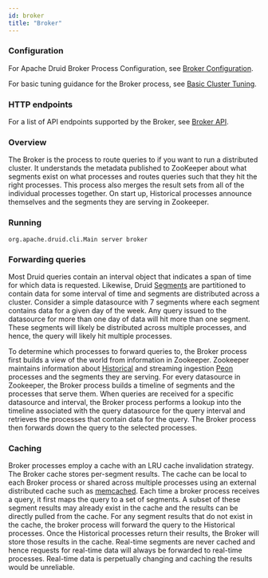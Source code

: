 ```yaml
---
id: broker
title: "Broker"
---
```


<!--
  ~ Licensed to the Apache Software Foundation (ASF) under one
  ~ or more contributor license agreements.  See the NOTICE file
  ~ distributed with this work for additional information
  ~ regarding copyright ownership.  The ASF licenses this file
  ~ to you under the Apache License, Version 2.0 (the
  ~ "License"); you may not use this file except in compliance
  ~ with the License.  You may obtain a copy of the License at
  ~
  ~   http://www.apache.org/licenses/LICENSE-2.0
  ~
  ~ Unless required by applicable law or agreed to in writing,
  ~ software distributed under the License is distributed on an
  ~ "AS IS" BASIS, WITHOUT WARRANTIES OR CONDITIONS OF ANY
  ~ KIND, either express or implied.  See the License for the
  ~ specific language governing permissions and limitations
  ~ under the License.
  -->


### Configuration

For Apache Druid Broker Process Configuration, see [Broker Configuration](../configuration/index.md#broker).

For basic tuning guidance for the Broker process, see [Basic Cluster Tuning](../operations/basic-cluster-tuning.md#broker).

### HTTP endpoints

For a list of API endpoints supported by the Broker, see [Broker API](../operations/api-reference.md#broker).

### Overview

The Broker is the process to route queries to if you want to run a distributed cluster. It understands the metadata published to ZooKeeper about what segments exist on what processes and routes queries such that they hit the right processes. This process also merges the result sets from all of the individual processes together.
On start up, Historical processes announce themselves and the segments they are serving in Zookeeper.

### Running

```
org.apache.druid.cli.Main server broker
```

### Forwarding queries

Most Druid queries contain an interval object that indicates a span of time for which data is requested. Likewise, Druid [Segments](../design/segments.md) are partitioned to contain data for some interval of time and segments are distributed across a cluster. Consider a simple datasource with 7 segments where each segment contains data for a given day of the week. Any query issued to the datasource for more than one day of data will hit more than one segment. These segments will likely be distributed across multiple processes, and hence, the query will likely hit multiple processes.

To determine which processes to forward queries to, the Broker process first builds a view of the world from information in Zookeeper. Zookeeper maintains information about [Historical](../design/historical.md) and streaming ingestion [Peon](../design/peons.md) processes and the segments they are serving. For every datasource in Zookeeper, the Broker process builds a timeline of segments and the processes that serve them. When queries are received for a specific datasource and interval, the Broker process performs a lookup into the timeline associated with the query datasource for the query interval and retrieves the processes that contain data for the query. The Broker process then forwards down the query to the selected processes.

### Caching

Broker processes employ a cache with an LRU cache invalidation strategy. The Broker cache stores per-segment results. The cache can be local to each Broker process or shared across multiple processes using an external distributed cache such as [memcached](http://memcached.org/). Each time a broker process receives a query, it first maps the query to a set of segments. A subset of these segment results may already exist in the cache and the results can be directly pulled from the cache. For any segment results that do not exist in the cache, the broker process will forward the query to the
Historical processes. Once the Historical processes return their results, the Broker will store those results in the cache. Real-time segments are never cached and hence requests for real-time data will always be forwarded to real-time processes. Real-time data is perpetually changing and caching the results would be unreliable.

